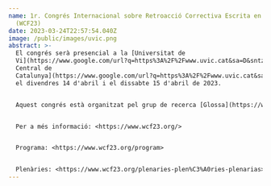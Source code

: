 ```yaml
---
name: 1r. Congrés Internacional sobre Retroacció Correctiva Escrita en L1 i L2
  (WCF23)
date: 2023-03-24T22:57:54.040Z
image: /public/images/uvic.png
abstract: >-
  El congrés serà presencial a la [Universitat de
  Vi](https://www.google.com/url?q=https%3A%2F%2Fwww.uvic.cat&sa=D&sntz=1&usg=AOvVaw2O_lqqcsDkw0a9IRXH3vTD)[c-Universitat
  Central de
  Catalunya](https://www.google.com/url?q=https%3A%2F%2Fwww.uvic.cat&sa=D&sntz=1&usg=AOvVaw2O_lqqcsDkw0a9IRXH3vTD)
  el divendres 14 d'abril i el dissabte 15 d'abril de 2023.


  Aquest congrés està organitzat pel grup de recerca [Glossa](https://www.google.com/url?q=https%3A%2F%2Fmon.uvic.cat%2Fglossa%2F&sa=D&sntz=1&usg=AOvVaw3YSJaC0bKDvO5y6XD1KVHE) de la Universitat de Vic-Universitat Central de Catalunya, amb la col·laboració del grup de recerca Elbec de la Universitat Autònoma de Barcelona. El congrés està finançat pels projectes “Mestres i retroacció correctiva escrita” (2020ARMIF 0025, Secretaria d'Universitats i Recerca del Departament d'Empresa i Coneixement de la Generalitat de Catalunya), PIRE2021 (Universitat de Vic-Universitat Central de Catalunya) i els Ajuts per a l’organització d’activitats en l’àmbit de la divulgació científica i de la formació en matèria de recerca de la UVic-UCC (Vicerectorat de Recerca i Transferència de Coneixement).


  Per a més informació: <https://www.wcf23.org/>  


  Programa: <https://www.wcf23.org/program>  


  Plenàries: <https://www.wcf23.org/plenaries-plen%C3%A0ries-plenarias>
---
```

